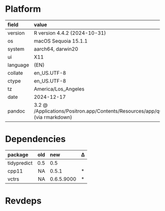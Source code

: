 # Platform

|field    |value                                                                                             |
|:--------|:-------------------------------------------------------------------------------------------------|
|version  |R version 4.4.2 (2024-10-31)                                                                      |
|os       |macOS Sequoia 15.1.1                                                                              |
|system   |aarch64, darwin20                                                                                 |
|ui       |X11                                                                                               |
|language |(EN)                                                                                              |
|collate  |en_US.UTF-8                                                                                       |
|ctype    |en_US.UTF-8                                                                                       |
|tz       |America/Los_Angeles                                                                               |
|date     |2024-12-17                                                                                        |
|pandoc   |3.2 @ /Applications/Positron.app/Contents/Resources/app/quarto/bin/tools/aarch64/ (via rmarkdown) |

# Dependencies

|package     | old|new        |Δ  |
|:-----------|---:|:----------|:--|
|tidypredict | 0.5|0.5        |   |
|cpp11       |  NA|0.5.1      |*  |
|vctrs       |  NA|0.6.5.9000 |*  |

# Revdeps

